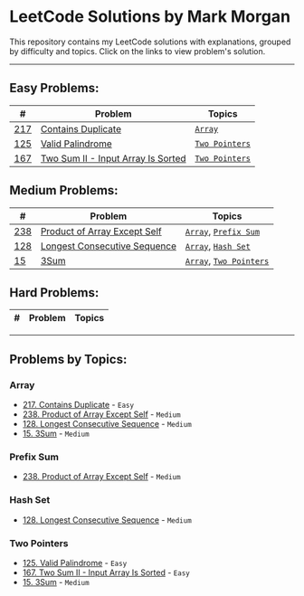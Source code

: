 # LeetCode Solutions by Mark Morgan

This repository contains my LeetCode solutions with explanations, grouped by difficulty and topics. Click on the links to view problem's solution.

---

## Easy Problems:

| #                                      | Problem                                                     | Topics                          |
| -------------------------------------- | ----------------------------------------------------------- | ------------------------------- |
| [217](Problems/217-containsDuplicate/) | [Contains Duplicate](Problems/217-containsDuplicate/)       | [`Array`](#array)               |
| [125](Problems/125-validPalindrome/)   | [Valid Palindrome](Problems/125-validPalindrome/)           | [`Two Pointers`](#two-pointers) |
| [167](Problems/167-twoSum2/)           | [Two Sum II - Input Array Is Sorted](Problems/167-twoSum2/) | [`Two Pointers`](#two-pointers) |

## Medium Problems:

| #                                       | Problem                                                          | Topics                                             |
| --------------------------------------- | ---------------------------------------------------------------- | -------------------------------------------------- |
| [238](Problems/238-productExceptSelf/)  | [Product of Array Except Self](Problems/238-productExceptSelf/)  | [`Array`](#array), [`Prefix Sum`](#prefix-sum)     |
| [128](Problems/128-longestConsecutive/) | [Longest Consecutive Sequence](Problems/128-longestConsecutive/) | [`Array`](#array), [`Hash Set`](#hash-set)         |
| [15](Problems/15-3Sum/)                 | [3Sum](Problems/15-3Sum/)                                        | [`Array`](#array), [`Two Pointers`](#two-pointers) |

## Hard Problems:

| #   | Problem | Topics |
| --- | ------- | ------ |

---

## Problems by Topics:

### Array

- [217. Contains Duplicate](Problems/217-containsDuplicate/) - `Easy`
- [238. Product of Array Except Self](Problems/238-productExceptSelf/) - `Medium`
- [128. Longest Consecutive Sequence](Problems/128-longestConsecutive/) - `Medium`
- [15. 3Sum](Problems/15-3Sum/) - `Medium`

### Prefix Sum

- [238. Product of Array Except Self](Problems/238-productExceptSelf/) - `Medium`

### Hash Set

- [128. Longest Consecutive Sequence](Problems/128-longestConsecutive/) - `Medium`

### Two Pointers

- [125. Valid Palindrome](Problems/125-validPalindrome/) - `Easy`
- [167. Two Sum II - Input Array Is Sorted](Problems/167-twoSum2/) - `Easy`
- [15. 3Sum](Problems/15-3Sum/) - `Medium`
